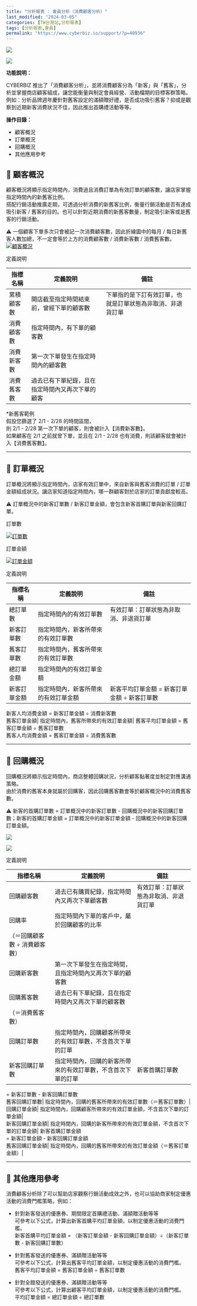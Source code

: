 ```yaml
---
title: "分析報表 : 會員分析（消費顧客分析）"
last_modified: "2024-03-05"
categories: [TW台灣站,分析報表]
tags: [分析報表,會員]
permalink: "https://www.cyberbiz.io/support/?p=40936"
---
```


![](https://www.cyberbiz.io/support/wp-content/uploads/適用站別.png)

[![](https://www.cyberbiz.io/support/wp-content/uploads/台灣站.png)](https://www.cyberbiz.io/support/?page_id=2490)

**功能說明：**  

CYBERBIZ 推出了「消費顧客分析」，並將消費顧客分為「新客」與「舊客」，分析並掌握商店顧客組成，讓您能衡量與制定會員經營、活動檔期的目標客群策略。  
例如：分析品牌週年慶針對舊客設定的滿額贈好禮，是否成功吸引舊客？抑或是觀察到近期新客消費狀況不佳，因此推出首購禮活動等等。



**操作目錄：**

* 顧客概況
* 訂單概況
* 回購概況
* 其他應用參考

## 📌 顧客概況



顧客概況將顯示指定時間內，消費過且消費訂單為有效訂單的顧客數，讓店家掌握指定時間內的新舊客比例。  
搭配行銷活動推廣走期，可透過分析消費的新舊客比例，衡量行銷活動是否有達成吸引新客 /
舊客的目的。也可以針對近期消費的新舊客數量，制定吸引新客或是舊客的行銷活動。


⚠️ 一個顧客下單多次只會被記一次消費顧客數，因此折線圖中的每月 / 每日新舊客人數加總，不一定會等於上方的消費顧客數 / 消費新客數 / 消費舊客數。  
[![顧客概況](https://www.cyberbiz.io/support/wp-content/uploads/分析報表-會員分析（消費顧客分析）01.png)](https://www.cyberbiz.io/support/wp-content/uploads/分析報表-會員分析（消費顧客分析）01.png)

定義說明

指標名稱| 定義說明| 備註  
---|---|---  
累積顧客數| 開店截至指定時間結束前，曾經下單的顧客數| 下單指的是下訂有效訂單，也就是訂單狀態為非取消、非退貨訂單  
消費顧客數| 指定時間內，有下單的顧客數|  
消費新客數| 第一次下單發生在指定時間內的顧客數|  
消費舊客數| 過去已有下單紀錄，且在指定時間內又再次下單的顧客|  
*新舊客範例  
假設您篩選了 2/1 - 2/28 的時間區間，  
則 2/1 - 2/28 第一次下單的顧客，則會被計入【消費新客數】。  
如果顧客在 2/1 之前就曾下單，並且在 2/1 - 2/28 也有消費，則該顧客就會被計入【消費舊客數】。

* * *



## 📌 訂單概況



訂單概況將顯示指定時間內，店家有效訂單中，來自新客與舊客消費的訂單 / 訂單金額組成狀況。讓店家知道指定時間內，哪一群顧客對於店家的訂單貢獻度較高。


⚠️ 訂單概況中的新客訂單數 / 新客訂單金額，會包含新客首購訂單與新客回購訂單。  


訂單數

[![訂單數](https://www.cyberbiz.io/support/wp-content/uploads/分析報表-會員分析（消費顧客分析）02.png)](https://www.cyberbiz.io/support/wp-content/uploads/分析報表-會員分析（消費顧客分析）02.png)

訂單金額

[![訂單金額](https://www.cyberbiz.io/support/wp-content/uploads/分析報表-會員分析（消費顧客分析）03.png)](https://www.cyberbiz.io/support/wp-content/uploads/分析報表-會員分析（消費顧客分析）03.png)

定義說明

指標名稱| 定義說明| 備註  
---|---|---  
總訂單數| 指定時間內的有效訂單數| 有效訂單：訂單狀態為非取消、非退貨訂單  
新客訂單數| 指定時間內，新客所帶來的有效訂單數|  
舊客訂單數| 指定時間內，舊客所帶來的有效訂單數|  
總訂單金額| 指定時間內的有效訂單金額|  
新客訂單金額| 指定時間內，新客所帶來的有效訂單金額| 新客平均訂單金額 = 新客訂單金額 ÷ 新客訂單數  
新客人均消費金額 = 新客訂單金額 ÷ 消費新客數  
舊客訂單金額| 指定時間內，舊客所帶來的有效訂單金額| 舊客平均訂單金額 = 舊客訂單金額 ÷ 舊客訂單數  
舊客人均消費金額 = 舊客訂單金額 ÷ 消費舊客數  

* * *



## 📌 回購概況



回購概況將顯示指定時間內，商店整體回購狀況，分析顧客黏著度並制定對應溝通策略。  
由於消費的舊客本身就屬於回購客，因此回購舊客數會等於顧客概況中的消費舊客數。


⚠️ 新客的首購訂單數 = 訂單概況中的新客訂單數 - 回購概況中的新客回購訂單數；新客的首購訂單金額 = 訂單概況中的新客訂單金額 -
回購概況中的新客回購訂單金額。  


[![](https://www.cyberbiz.io/support/wp-content/uploads/分析報表-會員分析（消費顧客分析）04.png)](https://www.cyberbiz.io/support/wp-content/uploads/分析報表-會員分析（消費顧客分析）04.png)

[![](https://www.cyberbiz.io/support/wp-content/uploads/分析報表-會員分析（消費顧客分析）05.png)](https://www.cyberbiz.io/support/wp-content/uploads/分析報表-會員分析（消費顧客分析）05.png)

定義說明

指標名稱| 定義說明| 備註  
---|---|---  
回購顧客數| 過去已有購買紀錄，指定時間內又再次下單顧客數| 有效訂單：訂單狀態為非取消、非退貨訂單  
回購率| 指定時間內下單的客戶中，屬於回購顧客的比率  
（＝回購顧客數 ÷ 消費顧客數）|  
回購新客數| 第一次下單發生在指定時間，且指定時間內又再次下單的顧客數|  
回購舊客數| 過去已有下單紀錄，且在指定時間內又再次下單的顧客數  
（＝消費舊客數）|  
回購訂單數| 指定時間內，回購顧客所帶來的有效訂單數，不含首次下單的訂單|  
新客回購訂單數| 指定時間內，回購的新客所帶來的有效訂單數，不含首次下單的訂單| 新客首購訂單數  
= 新客訂單數 - 新客回購訂單數  
舊客回購訂單數| 指定時間內，回購的舊客所帶來的有效訂單數（＝舊客訂單數）|  
回購訂單金額| 指定時間內，回購顧客所帶來的有效訂單金額，不含首次下單的訂單金額|  
新客回購訂單金額| 指定時間內，回購的新客所帶來的有效訂單金額，不含首次下單的訂單金額| 新客首購訂單金額  
= 新客訂單金額 - 新客回購訂單金額  
舊客回購訂單金額| 指定時間內，回購的舊客所帶來的有效訂單金額（＝舊客訂單金額）|  

* * *



## 📌 其他應用參考


消費顧客分析除了可以幫助店家觀察行銷活動成效之外，也可以協助商家制定優惠活動的消費門檻策略，例如：  


* 針對新客發送的優惠券、期間限定首購禮活動、滿額贈活動等等  
可參考以下公式，計算出新客首購平均訂單金額，以制定優惠活動的消費門檻。  
新客首購平均訂單金額 = （新客訂單金額 - 新客回購訂單金額）÷（新客訂單數 - 新客回購訂單數）



* 針對舊客發送的優惠券、滿額贈活動等等  
可參考以下公式，計算出舊客平均訂單金額，以制定優惠活動的消費門檻。  
舊客平均訂單金額 = 舊客訂單金額 ÷ 舊客訂單數



* 針對全館發送的優惠券、滿額贈活動等等  
可參考以下公式，計算出顧客平均訂單金額，以制定優惠活動的消費門檻。  
平均訂單金額 = 總訂單金額 ÷ 總訂單數

